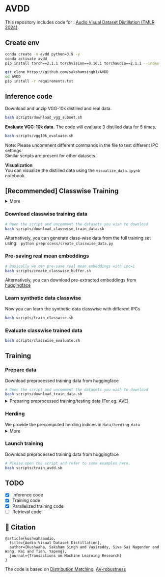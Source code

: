 # AVDD

This repository includes code for : [Audio Visual Dataset Distillation (TMLR 2024)](https://openreview.net/pdf?id=IJlbuSrXmk).

## Create env
```bash
conda create -n avdd python=3.9 -y
conda activate avdd
pip install torch==2.1.1 torchvision==0.16.1 torchaudio==2.1.1 --index-url https://download.pytorch.org/whl/cu118

git clone https://github.com/sakshamsingh1/AVDD
cd AVDD
pip install -r requirements.txt
```

## Inference code
Download and unzip VGG-10k distilled and real data.
```bash
bash scripts/download_vgg_subset.sh
```

**Evaluate VGG-10k data.** The code will evaluate 3 distilled data for 5 times.  
```bash
bash scripts/vgg10k_evaluate.sh
```
Note: Please uncomment different commands in the file to test different IPC settings \
Similar scripts are present for other datasets.

**Visualization** \
You can visualize the distilled data using the `visualize_data.ipynb` notebook. 

## [Recommended] Classwise Training
<details style="margin-top: -5px;">  
  <summary> More </summary>
  <ul>
    <li>Synthetic data can be learned independently for each class.</li>
    <li>Training all classes together with high class counts and images-per-class (IPC) may lead to out-of-memory (OOM) issues.</li>
    <li>This approach allows parallel training for each class.</li>
  </ul>
</details>

### Download classwise training data
```bash
# Open the script and uncomment the datasets you wish to download 
bash scripts/download_classwise_train_data.sh
```
Alternatively, you can generate class-wise data from the full training set using: ` python preprocess/create_classwise_data.py`

### Pre-saving real mean embeddings
```bash
# Basically we can pre-save real mean embeddings with ipc=1
bash scripts/create_classwise_buffer.sh
```
Alternatively, you can download pre-extracted embeddings from [huggingface](https://huggingface.co/datasets/sakshamsingh1/AVDD_data/tree/main/buffers)

### Learn synthetic data classwise
Now you can learn the synthetic data classwise with different IPCs
```bash
bash scripts/train_classwise.sh
```

### Evaluate classwise trained data
```bash
bash scripts/classwise_evaluate.sh
```

## Training

### Prepare data
Download preprocessed training data from huggingface
```bash
# Open the script and uncomment the datasets you wish to download
bash scripts/download_train_data.sh
```
<details style="margin-top: -8px;">
  <summary>Preparing preprocessed training/testing data (For eg. AVE)</summary>
  <ul>
    <li>Download <a href="https://drive.google.com/file/d/1FjKwe79e0u96vdjIVwfRQ1V6SoDHe7kK/view" target="_blank">AVE</a> dataset </li>
    <li>Extract audio/frames <code>preprocess/extract_audio_and_frames.py</code> </li>
    <li>Create training/testing dataset (.pt) file <code>preprocess/AVE_input_data.py</code> ( for VGG-subset see:  <code>preprocess/VGG_subset_input_data.py</code>) </li>
    <li>These scripts can be modified to support other datasets. </li>
    <li>We also provide metadata in <code>preprocess/meta_data</code> . </li>
  </ul>
</details>

### Herding
We provide the precomputed herding indices in `data/herding_data`

<details style="margin-top: -10px;">  
  <summary> More </summary>
  <ul>
  <li>The synthetic data is initialised with herding selected method.</li>
  <li> To compute herding data, we follow the pseudocode mentioned <a href="https://github.com/VICO-UoE/DatasetCondensation/issues/15#issuecomment-1242561403" target="_blank"> here </a>.</li>
  </ul>
</details>

### Launch training
Download preprocessed training data from huggingface
```bash
# Please open the script and refer to some examples here.
bash scripts/train_avdd.sh
```

## TODO

- [x] Inference code
- [x] Training code
- [x] Parallelized training code
- [ ] Retrieval code

## 🤗 Citation

```
@article{kushwahaaudio,
  title={Audio-Visual Dataset Distillation},
  author={Kushwaha, Saksham Singh and Vasireddy, Siva Sai Nagender and Wang, Kai and Tian, Yapeng},
  journal={Transactions on Machine Learning Research}
}
```

The code is based on [Distribution Matching](https://github.com/VICO-UoE/DatasetCondensation), [AV-robustness](https://github.com/YapengTian/AV-Robustness-CVPR21)
